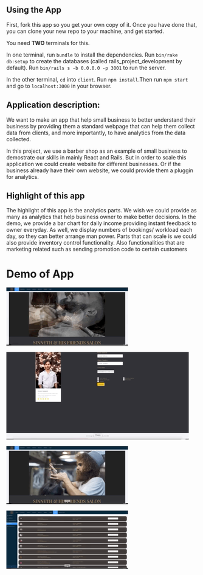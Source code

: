 ## Using the App

First, fork this app so you get your own copy of it. Once you have done that, you can clone your new repo to your machine, and get started.

You need **TWO** terminals for this.

In one terminal, run `bundle` to install the dependencies. Run `bin/rake db:setup` to create the databases (called rails_project_development by default). Run `bin/rails s -b 0.0.0.0 -p 3001` to run the server.

In the other terminal, `cd` into `client`. Run `npm install`.Then run `npm start` and go to `localhost:3000` in your browser.

## Application description:
We want to make an app that help small business to better understand their business by providing them a standard webpage that can help them collect data from clients, and more importantly, to have analytics from the data collected. 

In this project, we use a barber shop as an example of small business to demostrate our skills in mainly React and Rails. But in order to scale this application we could create website for different businesses. Or if the business already have their own website, we could provide them a pluggin for analytics.

## Highlight of this app
The highlight of this app is the analytics parts. We wish we could provide as many as analytics that help business owner to make better decisions. In the demo, we provide a bar chart for daily income providing instant feedback to owner everyday. As well, we display numbers of bookings/ workload each day, so they can better arrange man power. Parts that can scale is we could also provide inventory control functionality. Also functionalities that are marketing related such as sending promotion code to certain customers

# Demo of App
!["Homepage Demo"](https://github.com/Kennethz374/Manalyze/blob/master/client/public/imgsForReadMe/HomePageDemo.gif?raw=true)

!["Booking"](https://github.com/Kennethz374/Manalyze/blob/master/client/public/imgsForReadMe/ManalyzBookingDemo.gif?raw=true)

!["Admin"](https://github.com/Kennethz374/Manalyze/blob/master/client/public/imgsForReadMe/LoginDemoAdmin.gif?raw=true)

!["others"](https://github.com/Kennethz374/Manalyze/blob/master/client/public/imgsForReadMe/ManalyzeOtherPages.gif?raw=true)